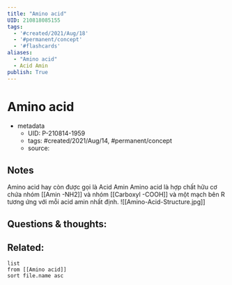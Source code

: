 ```yaml
---
title: "Amino acid"
UID: 210818085155
tags:
  - '#created/2021/Aug/18'
  - '#permanent/concept'
  - '#flashcards'
aliases: 
  - "Amino acid"
  - Acid Amin
publish: True
---
```


# Amino acid

- metadata
	- UID: P-210814-1959
	- tags: #created/2021/Aug/14, #permanent/concept 
	- source: 

## Notes
Amino acid hay còn được gọi là Acid Amin
Amino acid là hợp chất hữu cơ chứa nhóm [[Amin -NH2]] và nhóm [[Carboxyl -COOH]] và một mạch bên R tương ứng với mỗi acid amin nhất định.
![[Amino-Acid-Structure.jpg]]

## Questions & thoughts:


## Related:
```dataview
list
from [[Amino acid]]
sort file.name asc
```
